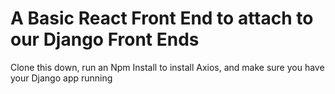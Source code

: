 # A Basic React Front End to attach to our Django Front Ends

Clone this down, run an Npm Install to install Axios, and make sure you have your Django app running